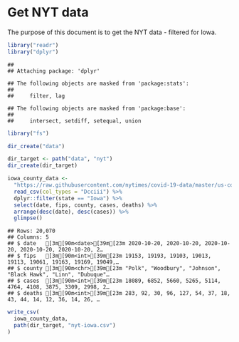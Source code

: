 Get NYT data
================

The purpose of this document is to get the NYT data - filtered for Iowa.

``` r
library("readr")
library("dplyr")
```

    ## 
    ## Attaching package: 'dplyr'

    ## The following objects are masked from 'package:stats':
    ## 
    ##     filter, lag

    ## The following objects are masked from 'package:base':
    ## 
    ##     intersect, setdiff, setequal, union

``` r
library("fs")
```

``` r
dir_create("data")

dir_target <- path("data", "nyt")
dir_create(dir_target)
```

``` r
iowa_county_data <- 
  "https://raw.githubusercontent.com/nytimes/covid-19-data/master/us-counties.csv" %>%
  read_csv(col_types = "Dcciii") %>%
  dplyr::filter(state == "Iowa") %>%
  select(date, fips, county, cases, deaths) %>%
  arrange(desc(date), desc(cases)) %>%
  glimpse()
```

    ## Rows: 20,070
    ## Columns: 5
    ## $ date   [3m[90m<date>[39m[23m 2020-10-20, 2020-10-20, 2020-10-20, 2020-10-20, 2020-10-20, 2…
    ## $ fips   [3m[90m<int>[39m[23m 19153, 19193, 19103, 19013, 19113, 19061, 19163, 19169, 19049,…
    ## $ county [3m[90m<chr>[39m[23m "Polk", "Woodbury", "Johnson", "Black Hawk", "Linn", "Dubuque"…
    ## $ cases  [3m[90m<int>[39m[23m 18089, 6852, 5660, 5265, 5114, 4764, 4108, 3875, 3309, 2998, 2…
    ## $ deaths [3m[90m<int>[39m[23m 283, 92, 30, 96, 127, 54, 37, 18, 43, 44, 14, 12, 36, 14, 26, …

``` r
write_csv(
  iowa_county_data,
  path(dir_target, "nyt-iowa.csv")
)
```
